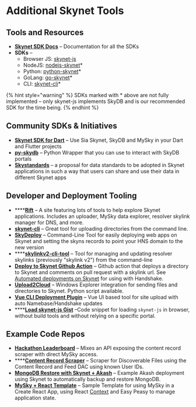 # Additional Skynet Tools

## Tools and Resources

* [**Skynet SDK Docs**](https://siasky.net/docs) – Documentation for all the SDKs
* **SDKs** –
  * Browser JS: [skynet-js](https://github.com/NebulousLabs/skynet-js)
  * NodeJS: [nodejs-skynet](https://github.com/SkynetHQ/nodejs-skynet)\*
  * Python: [python-skynet](https://github.com/SkynetHQ/python-skynet)\*
  * GoLang: [go-skynet](https://github.com/SkynetHQ/go-skynet)\*
  * CLI: [skynet-cli](https://github.com/SkynetHQ/skynet-cli)\*

{% hint style="warning" %}
SDKs marked with \* above are not fully implemented – only skynet-js implements SkyDB and is our recommended SDK for the time being.
{% endhint %}

## Community SDKs & Initiatives

* [**Skynet SDK for Dart**](https://github.com/redsolver/skynet) – Use Sia Skynet, SkyDB and MySky in your Dart and Flutter projects
* [**py-skydb**](https://github.com/PowerLoom/py-skydb) – Python Wrapper that you can use to interact with SkyDB portals
* [**Skystandards**](https://github.com/SkynetHQ/skystandards) – a proposal for data standards to be adopted in Skynet applications in such a way that users can share and use their data in different Skynet apps

## Developer and Deployment Tooling

* \*\*\*\*[**Rift**](https://riftapp.hns.siasky.net/#/) – A site featuring lots of tools to help explore Skynet applications. Includes an uploader, MySky data explorer, resolver skylink manager for DNS, and more.
* [**skynet-cli**](https://github.com/SkynetHQ/skynet-cli) – Great tool for uploading directories from the command line.
* [**SkyDeploy**](https://github.com/redsolver/skydeploy) – Command-Line Tool for easily deploying web apps on Skynet and setting the skyns records to point your HNS domain to the new version
* \*\*\*\*[**skylinkv2-cli-tool**](https://github.com/peterjan/skylinkv2-cli-tool) – Tool for managing and updating resolver skylinks \(previously "skylink v2"\) from the command-line
* [**Deploy to Skynet Github Action**](https://github.com/kwypchlo/deploy-to-skynet-action) – Github action that deploys a directory to Skynet and comments on pull request with a skylink url. See [Automated deployments on Skynet](https://blog.sia.tech/automated-deployments-on-skynet-28d2f32f6ca1) for using with Handshake.
* [**Upload2Cloud**](https://github.com/cycleworm/Upload2Cloud) – Windows Explorer integration for sending files and directories to Skynet. Python script available.
* [**Vue CLI Deployment Plugin**](https://github.com/Delivator/vue-cli-plugin-skynet) – Vue UI based tool for site upload with auto Namebase/Handshake updates
* \*\*\*\*[**Load skynet-js Gist**](https://gist.github.com/m-cat/2d2c0dbaf805658537344c68f3d0f7ef) –Code snippet for loading `skynet-js` in browser, without build tools and without relying on a specific portal.

## Example Code Repos

* [**Hackathon Leaderboard**](https://github.com/SkynetLabs/leaderboard-website) – Mixes an API exposing the content record scraper with direct MySky access.
* \*\*\*\*[**Content Record Scraper**](https://github.com/SkynetLabs/leaderboard-website) – Scraper for Discoverable Files using the Content Record and Feed DAC using known User IDs.
* [**MongoDB Restore with Skynet + Akash**](https://github.com/peterjan/akash-mongo-restore) – Example Akash deployment using Skynet to automatically backup and restore MongoDB.
* [**MySky + React Template**](https://github.com/dghelm/skynet-react-template) – Sample Template for using MySky in a Create React App, using React [Context](https://github.com/dghelm/skynet-react-template/blob/main/src/state/SkynetContext.js) and Easy Peasy to manage application state.

